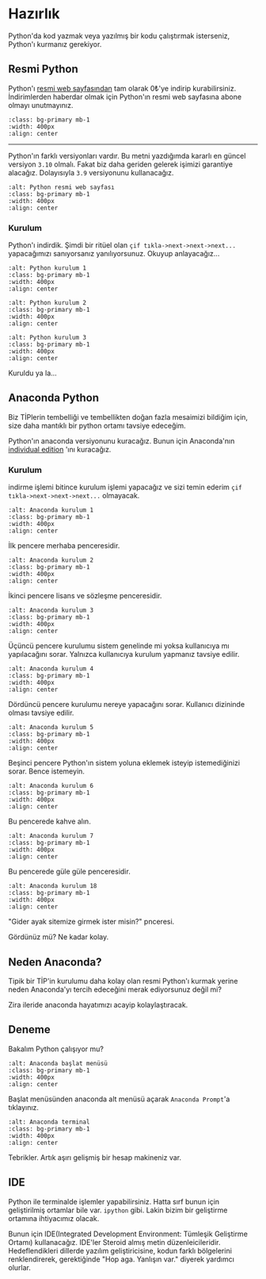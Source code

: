 # Hazırlık
Python'da kod yazmak veya yazılmış bir kodu çalıştırmak isterseniz, Python'ı kurmanız gerekiyor.

## Resmi Python

Python'ı [resmi web sayfasından](https://www.python.org/) tam olarak 0&#x20BA;'ye indirip kurabilirsiniz. İndirimlerden haberdar olmak için 
Python'ın resmi web sayfasına abone olmayı unutmayınız.

```{image} ../images/hahaha.png
:class: bg-primary mb-1
:width: 400px
:align: center
```
<hr>

Python'ın farklı versiyonları vardır. Bu metni yazdığımda kararlı en güncel versiyon ```3.10``` olmalı. Fakat biz daha
geriden gelerek işimizi garantiye alacağız. Dolayısıyla ```3.9``` versiyonunu kullanacağız.

```{image} ../images/python_official.png
:alt: Python resmi web sayfası
:class: bg-primary mb-1
:width: 400px
:align: center
```

### Kurulum
Python'ı indirdik. Şimdi bir ritüel olan ``çif tıkla->next->next->next...`` yapacağımızı sanıyorsanız yanılıyorsunuz.
Okuyup anlayacağız...

```{image} ../images/official_python_installation/1.png
:alt: Python kurulum 1
:class: bg-primary mb-1
:width: 400px
:align: center
```

```{image} ../images/official_python_installation/2.png
:alt: Python kurulum 2
:class: bg-primary mb-1
:width: 400px
:align: center
```

```{image} ../images/official_python_installation/3.png
:alt: Python kurulum 3
:class: bg-primary mb-1
:width: 400px
:align: center
```

Kuruldu ya la...

## Anaconda Python
Biz TİPlerin tembelliği ve tembellikten doğan fazla mesaimizi bildiğim için, size daha mantıklı bir python ortamı 
tavsiye edeceğim.

Python'ın anaconda versiyonunu kuracağız. Bunun için Anaconda'nın 
[individual edition](https://www.anaconda.com/products/individual) 'ını kuracağız.

### Kurulum

indirme işlemi bitince kurulum işlemi yapacağız ve sizi temin ederim ``çif tıkla->next->next->next...`` olmayacak.

```{image} ../images/anaconda_python_installation/1.png
:alt: Anaconda kurulum 1
:class: bg-primary mb-1
:width: 400px
:align: center
```
İlk pencere merhaba penceresidir. 

```{image} ../images/anaconda_python_installation/2.png
:alt: Anaconda kurulum 2
:class: bg-primary mb-1
:width: 400px
:align: center
```
İkinci pencere lisans ve sözleşme penceresidir. 

```{image} ../images/anaconda_python_installation/3.png
:alt: Anaconda kurulum 3
:class: bg-primary mb-1
:width: 400px
:align: center
```
Üçüncü pencere kurulumu sistem genelinde mi yoksa kullanıcıya mı yapılacağını sorar. Yalnızca kullanıcıya kurulum 
yapmanız tavsiye edilir.

```{image} ../images/anaconda_python_installation/4.png
:alt: Anaconda kurulum 4
:class: bg-primary mb-1
:width: 400px
:align: center
```
Dördüncü pencere kurulumu nereye yapacağını sorar. Kullanıcı dizininde olması tavsiye edilir.

```{image} ../images/anaconda_python_installation/5.png
:alt: Anaconda kurulum 5
:class: bg-primary mb-1
:width: 400px
:align: center
```
Beşinci pencere Python'ın sistem yoluna eklemek isteyip istemediğinizi sorar. Bence istemeyin.

```{image} ../images/anaconda_python_installation/6.png
:alt: Anaconda kurulum 6
:class: bg-primary mb-1
:width: 400px
:align: center
```
Bu pencerede kahve alın.

```{image} ../images/anaconda_python_installation/7.png
:alt: Anaconda kurulum 7
:class: bg-primary mb-1
:width: 400px
:align: center
```
Bu pencerede güle güle penceresidir.

```{image} ../images/anaconda_python_installation/8.png
:alt: Anaconda kurulum 18
:class: bg-primary mb-1
:width: 400px
:align: center
```
"Gider ayak sitemize girmek ister misin?" pnceresi.

Gördünüz mü? Ne kadar kolay.

## Neden Anaconda?

Tipik bir TİP'in kurulumu daha kolay olan resmi Python'ı kurmak yerine neden Anaconda'yı tercih edeceğini merak 
ediyorsunuz değil mi?

Zira ileride anaconda hayatımızı acayip kolaylaştıracak.

## Deneme
Bakalım Python çalışıyor mu?

```{image} ../images/conda_on_start_menu.png
:alt: Anaconda başlat menüsü
:class: bg-primary mb-1
:width: 400px
:align: center
```

Başlat menüsünden anaconda alt menüsü açarak ```Anaconda Prompt```'a tıklayınız.

```{image} ../images/conda_terminal.png
:alt: Anaconda terminal
:class: bg-primary mb-1
:width: 400px
:align: center
```

Tebrikler. Artık aşırı gelişmiş bir hesap makineniz var.

## IDE
Python ile terminalde işlemler yapabilirsiniz. Hatta sırf bunun için geliştirilmiş ortamlar bile var. ```ipython``` gibi. 
Lakin bizim bir geliştirme ortamına ihtiyacımız olacak.

Bunun için IDE(Integrated Development Environment: Tümleşik Geliştirme Ortamı) kullanacağız. IDE'ler Steroid almış 
metin düzenleicileridir. Hedeflendikleri dillerde yazılım geliştiricisine, kodun farklı bölgelerini renklendirerek, 
gerektiğinde "Hop aga. Yanlışın var." diyerek yardımcı olurlar.
